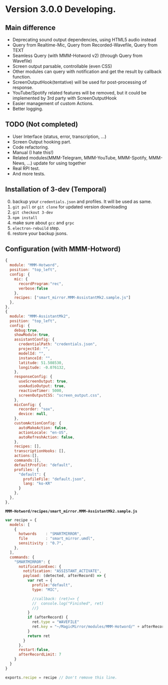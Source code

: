# Version 3.0.0 Developing.


## Main difference
- Deprecating sound output dependencies, using HTML5 audio instead
- Query from Realtime-Mic, Query from Recorded-Wavefile, Query from TEXT
- Seamless Query (with MMM-Hotword v2) (through Query from Wavefile)
- Screen output parsable, controllable (even CSS)
- Other modules can query with notification and get the result by callback function.
- ScreenOutputHook(tentative) will be used for post-processing of response.
- YouTube/Spotify related features will be removed, but it could be implemented by 3rd party with ScreenOutputHook
- Easier management of custom Actions.
- Better logging.

## TODO (Not completed)
- User Interface (status, error, transcription, ...)
- Screen Output hooking part.
- Code refactoring.
- Manual (I hate this!)
- Related modules(MMM-Telegram, MMM-YouTube, MMM-Spotify, MMM-News, ...) update for using together
- Real RPI test.
- And more tests.


## Installation of 3-dev (Temporal)
0. backup your `credentials.json` and profiles. It will be used as same.
1. `git pull` or `git clone` for updated version downloading
2. `git checkout 3-dev`
3. `npm install`
4. make sure about `gcc` and `grpc`
5. `electron-rebuild` step.
6. restore your backup jsons.

## Configuration (with MMM-Hotword)
```js
{
  module: "MMM-Hotword",
  position: "top_left",
  config: {
    mic: {
      recordProgram:"rec",
      verbose:false
    },
    recipes: ["smart_mirror.MMM-AssistantMk2.sample.js"]
  },
},
{
  module: "MMM-AssistantMk2",
  position: "top_left",
  config: {
    debug:true,
    showModule:true,
    assistantConfig: {
      credentialPath: "credentials.json",
      projectId: "",
      modelId: "",
      instanceId: "",
      latitude: 51.508530,
      longitude: -0.076132,
    },
    responseConfig: {
      useScreenOutput: true,
      useAudioOutput: true,
      reactiveTimer: 5000,
      screenOutputCSS: "screen_output.css",
    },
    micConfig: {
      recorder: "sox",
      device: null,
    },
    customActionConfig: {
      autoMakeAction: false,
      actionLocale: "en-US",
      autoRefreshAction: false,
    },
    recipes: [],
    transcriptionHooks: [],
    actions:[],
    commands:[],
    defaultProfile: "default",
    profiles: {
      "default": {
        profileFile: "default.json",
        lang: "ko-KR"
      }
    },
  },
},
```
**`MMM-Hotword/recipes/smart_mirror.MMM-AssistantMk2.sample.js`**
```js
var recipe = {
  models: [
    {
      hotwords    : "SMARTMIRROR",
      file        : "smart_mirror.umdl",
      sensitivity : "0.7",
    },
  ],
  commands: {
    "SMARTMIRROR": {
      notificationExec: {
        notification: "ASSISTANT_ACTIVATE",
        payload: (detected, afterRecord) => {
          var ret = {
            profile:"default",
            type: "MIC",

            //callback: (ret)=> {
            //  console.log("Finished", ret)
            //}
          }
          if (afterRecord) {
            ret.type = "WAVEFILE"
            ret.key = "~/MagicMirror/modules/MMM-Hotword/" + afterRecord
          }
          return ret
        }
      },
      restart:false,
      afterRecordLimit: 7
    }
  }
}

exports.recipe = recipe // Don't remove this line.
```
